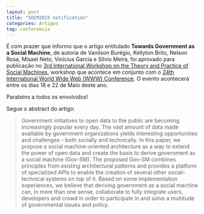 ```yaml
---
layout: post
title: "SOCM2015 notification"
categories: Artigos
tag: conferencia
---
```


É com prazer que informo que o artigo entitulado **Towards Government as a Social Machine**, de autoria de Vanilson Burégio, Kellyton Brito, Nelson Rosa, Misael Neto, Vinicius Garcia e Silvio Meira, foi aprovado para publicação no [3rd International Workshop on the Theory and Practice of Social Machines](http://www.wikicfp.com/cfp/servlet/event.showcfp?eventid=42299), workshop que acontece em conjunto com o [24th International World Wide Web (WWW) Conference](http://www.www2015.it/). O evento acontecerá entre os dias 18 e 22 de Maio deste ano.

Parabéns a todos os envolvidos!

Segue o abstract do artigo:

> Government initiatives to open data to the public are becoming increasingly popular every day. The vast amount of data made available by government organizations yields interesting opportunities and challenges - both socially and technically. In this paper, we propose a social machine-oriented architecture as a way to extend the power of open data and create the basis to derive government as a social machine (Gov-SM). The proposed Gov-SM combines principles from existing architectural patterns and provides a platform of specialized APIs to enable the creation of several other social-technical systems on top of it. Based on some implementation experiences, we believe that deriving government as a social machine can, in more than one sense, collaborate to fully integrate users, developers and crowd in order to participate in and solve a multitude of governmental issues and policy.